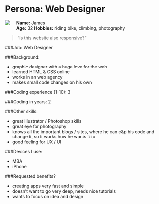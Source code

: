 # Persona: Web Designer

<img src="https://s3.amazonaws.com/uifaces/faces/twitter/erictherobot/128.jpg" align="right" style="float:left; margin: 0 20px 20px 0" /> 

**Name:** James  
**Age:** 32
**Hobbies:** riding bike, climbing,  photography

> “Is this website also responsive?”

###Job: 
Web Designer

###Background:
- graphic designer with a huge love for the web
- learned HTML & CSS online
- works in an web agency
- makes small code changes on his own


###Coding experience (1-10):
3

###Coding in years:
2

###Other skills: 
- great Illustrator / Photoshop skills
- great eye for photography
- knows all the important blogs / sites, where he can c&p his code and change it, so it works how he wants it to
- good feeling for UX / UI


###Devices I use: 
- MBA
- iPhone


###Requested benefits?
- creating apps very fast and simple
- doesn’t want to go very deep, needs nice tutorials
- wants to focus on idea and design